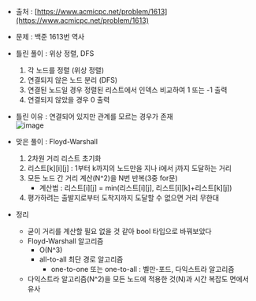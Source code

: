- 출처 : [https://www.acmicpc.net/problem/1613](https://www.acmicpc.net/problem/1613)

- 문제 : 백준 1613번 역사

- 틀린 풀이 : 위상 정렬, DFS
    1. 각 노드를 정렬 (위상 정렬)
    2. 연결되지 않은 노드 분리 (DFS)
    3. 연결된 노드일 경우 정렬된 리스트에서 인덱스 비교하여 1 또는 -1 출력
    4. 연결되지 않았을 경우 0 출력

- 틀린 이유 : 연결되어 있지만 관계를 모르는 경우가 존재  
    ![image](https://user-images.githubusercontent.com/28583563/104286494-75ce2980-54f8-11eb-9be9-0ace0933d311.png)

- 맞은 풀이 : Floyd-Warshall
    1. 2차원 거리 리스트 초기화
    2. 리스트[k][i][j] : 1부터 k까지의 노드만을 지나 i에서 j까지 도달하는 거리
    3. 모든 노드 간 거리 계산(N^2)을 N번 반복(3중 for문)
        - 계산법 : 리스트[i][j] = min(리스트[i][j], 리스트[i][k]+리스트[k][j])
    4. 평가하려는 출발지로부터 도착지까지 도달할 수 없으면 거리 무한대

- 정리
    - 굳이 거리를 계산할 필요 없을 것 같아 bool 타입으로 바꿔보았다
    - Floyd-Warshall 알고리즘
        - O(N^3)
        - all-to-all 최단 경로 알고리즘
            - one-to-one 또는 one-to-all : 벨만-포드, 다익스트라 알고리즘
    - 다익스트라 알고리즘(N^2)을 모든 노드에 적용한 것(N)과 시간 복잡도 면에서 유사